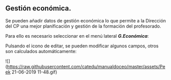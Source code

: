 ## Gestión económica.

Se pueden añadir datos de gestión económica lo que permite a la Dirección del CP una mejor planificación y gestión de la formación del profesorado.

Para ello es necesario seleccionar en el menú lateral _**G.Económica**_:

Pulsando el icono de editar, se pueden modificar algunos campos, otros son calculados automáticamente:

![](https://raw.githubusercontent.com/catedu/manualdoceo/master/assets/Peek 21-06-2019 11-48.gif)
